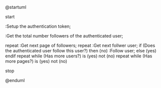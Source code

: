 @startuml

start

:Setup the authentication token;

:Get the total number followers of the authenticated user;

repeat :Get next page of followers;
    repeat :Get next follwer user;
        if (Does the authenticated user follow this user?) then (no)
            :Follow user;
        else (yes)
        endif
    repeat while (Has more users?) is (yes) not (no)
repeat while (Has more pages?) is (yes) not (no)

stop

@enduml